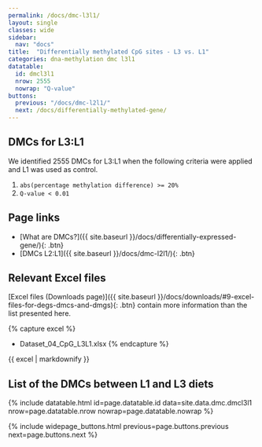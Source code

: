 ```yaml
---
permalink: /docs/dmc-l3l1/
layout: single
classes: wide
sidebar:
  nav: "docs"
title:  "Differentially methylated CpG sites - L3 vs. L1"
categories: dna-methylation dmc l3l1
datatable:
  id: dmcl3l1
  nrow: 2555
  nowrap: "Q-value"
buttons:
  previous: "/docs/dmc-l2l1/"
  next: /docs/differentially-methylated-gene/
---
```


## DMCs for L3:L1
We identified 2555 DMCs for L3:L1 when the following criteria were applied and L1 was used as control.
1. `abs(percentage methylation difference) >= 20%`
2. `Q-value < 0.01`

## Page links
- [What are DMCs?]({{ site.baseurl }}/docs/differentially-expressed-gene/){: .btn}
- [DMCs L2:L1]({{ site.baseurl }}/docs/dmc-l2l1/){: .btn}

## Relevant Excel files
[Excel files (Downloads page)]({{ site.baseurl }}/docs/downloads/#9-excel-files-for-degs-dmcs-and-dmgs){: .btn} contain more information than the list presented here.

{% capture excel %}
- Dataset_04_CpG_L3L1.xlsx
{% endcapture %}

<div class="notice">
  {{ excel | markdownify }}
</div>

## List of the DMCs between L1 and L3 diets

{% include datatable.html id=page.datatable.id
  data=site.data.dmc.dmcl3l1 nrow=page.datatable.nrow
  nowrap=page.datatable.nowrap %}

{% include widepage_buttons.html previous=page.buttons.previous
  next=page.buttons.next %}
